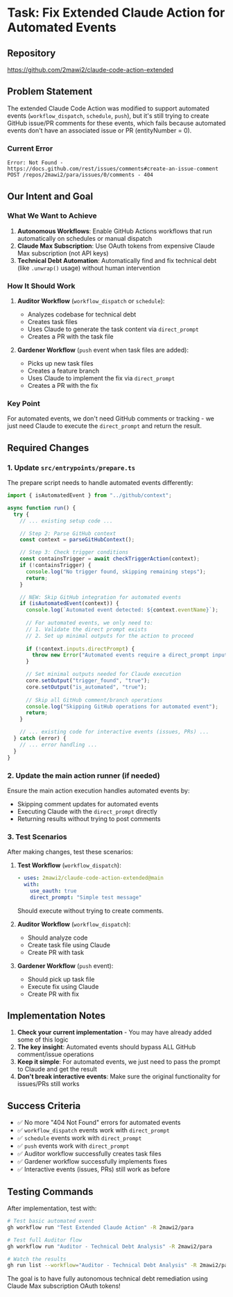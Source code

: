 # Task: Fix Extended Claude Action for Automated Events

## Repository
https://github.com/2mawi2/claude-code-action-extended

## Problem Statement
The extended Claude Code Action was modified to support automated events (`workflow_dispatch`, `schedule`, `push`), but it's still trying to create GitHub issue/PR comments for these events, which fails because automated events don't have an associated issue or PR (entityNumber = 0).

### Current Error
```
Error: Not Found - https://docs.github.com/rest/issues/comments#create-an-issue-comment
POST /repos/2mawi2/para/issues/0/comments - 404
```

## Our Intent and Goal

### What We Want to Achieve
1. **Autonomous Workflows**: Enable GitHub Actions workflows that run automatically on schedules or manual dispatch
2. **Claude Max Subscription**: Use OAuth tokens from expensive Claude Max subscription (not API keys)
3. **Technical Debt Automation**: Automatically find and fix technical debt (like `.unwrap()` usage) without human intervention

### How It Should Work
1. **Auditor Workflow** (`workflow_dispatch` or `schedule`):
   - Analyzes codebase for technical debt
   - Creates task files
   - Uses Claude to generate the task content via `direct_prompt`
   - Creates a PR with the task file

2. **Gardener Workflow** (`push` event when task files are added):
   - Picks up new task files
   - Creates a feature branch
   - Uses Claude to implement the fix via `direct_prompt`
   - Creates a PR with the fix

### Key Point
For automated events, we don't need GitHub comments or tracking - we just need Claude to execute the `direct_prompt` and return the result.

## Required Changes

### 1. Update `src/entrypoints/prepare.ts`

The prepare script needs to handle automated events differently:

```typescript
import { isAutomatedEvent } from "../github/context";

async function run() {
  try {
    // ... existing setup code ...

    // Step 2: Parse GitHub context
    const context = parseGitHubContext();

    // Step 3: Check trigger conditions
    const containsTrigger = await checkTriggerAction(context);
    if (!containsTrigger) {
      console.log("No trigger found, skipping remaining steps");
      return;
    }

    // NEW: Skip GitHub integration for automated events
    if (isAutomatedEvent(context)) {
      console.log(`Automated event detected: ${context.eventName}`);
      
      // For automated events, we only need to:
      // 1. Validate the direct prompt exists
      // 2. Set up minimal outputs for the action to proceed
      
      if (!context.inputs.directPrompt) {
        throw new Error("Automated events require a direct_prompt input");
      }

      // Set minimal outputs needed for Claude execution
      core.setOutput("trigger_found", "true");
      core.setOutput("is_automated", "true");
      
      // Skip all GitHub comment/branch operations
      console.log("Skipping GitHub operations for automated event");
      return;
    }

    // ... existing code for interactive events (issues, PRs) ...
  } catch (error) {
    // ... error handling ...
  }
}
```

### 2. Update the main action runner (if needed)

Ensure the main action execution handles automated events by:
- Skipping comment updates for automated events
- Executing Claude with the `direct_prompt` directly
- Returning results without trying to post comments

### 3. Test Scenarios

After making changes, test these scenarios:

1. **Test Workflow** (`workflow_dispatch`):
   ```yaml
   - uses: 2mawi2/claude-code-action-extended@main
     with:
       use_oauth: true
       direct_prompt: "Simple test message"
   ```
   Should execute without trying to create comments.

2. **Auditor Workflow** (`workflow_dispatch`):
   - Should analyze code
   - Create task file using Claude
   - Create PR with task

3. **Gardener Workflow** (`push` event):
   - Should pick up task file
   - Execute fix using Claude
   - Create PR with fix

## Implementation Notes

1. **Check your current implementation** - You may have already added some of this logic
2. **The key insight**: Automated events should bypass ALL GitHub comment/issue operations
3. **Keep it simple**: For automated events, we just need to pass the prompt to Claude and get the result
4. **Don't break interactive events**: Make sure the original functionality for issues/PRs still works

## Success Criteria

- ✅ No more "404 Not Found" errors for automated events
- ✅ `workflow_dispatch` events work with `direct_prompt`
- ✅ `schedule` events work with `direct_prompt`
- ✅ `push` events work with `direct_prompt`
- ✅ Auditor workflow successfully creates task files
- ✅ Gardener workflow successfully implements fixes
- ✅ Interactive events (issues, PRs) still work as before

## Testing Commands

After implementation, test with:

```bash
# Test basic automated event
gh workflow run "Test Extended Claude Action" -R 2mawi2/para

# Test full Auditor flow
gh workflow run "Auditor - Technical Debt Analysis" -R 2mawi2/para

# Watch the results
gh run list --workflow="Auditor - Technical Debt Analysis" -R 2mawi2/para
```

The goal is to have fully autonomous technical debt remediation using Claude Max subscription OAuth tokens!